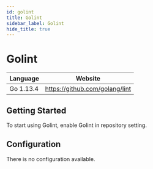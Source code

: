 ```yaml
---
id: golint
title: Golint
sidebar_label: Golint
hide_title: true
---
```


# Golint

| Language  | Website                        |
| --------- | ------------------------------ |
| Go 1.13.4 | https://github.com/golang/lint |

## Getting Started

To start using Golint, enable Golint in repository setting.

## Configuration

There is no configuration available.
